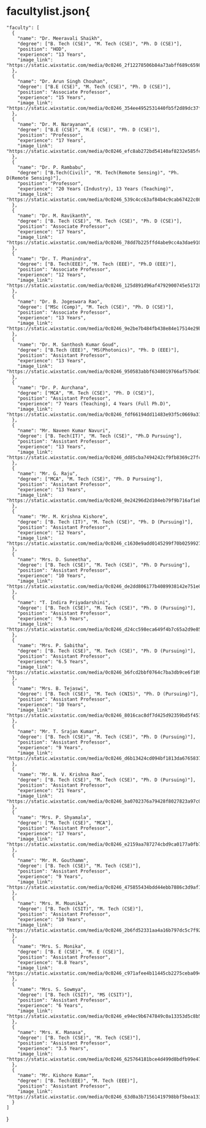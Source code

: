 # facultylist.json{
    "faculty": [
      {
        "name": "Dr. Meeravali Shaikh",
        "degree": ["B. Tech (CSE)", "M. Tech (CSE)", "Ph. D (CSE)"],
        "position": "HOD",
        "experience": "13 Years",
        "image_link": "https://static.wixstatic.com/media/0c0246_2f12278506b84a73abff689c6598852c~mv2.jpg/v1/fill/w_160,h_169,al_c,q_80,usm_0.66_1.00_0.01,enc_auto/Dr_%20Meeravali%20Shaikh.jpg"
      },
      {
        "name": "Dr. Arun Singh Chouhan",
        "degree": ["B.E (CSE)", "M. Tech (CSE)", "Ph. D (CSE)"],
        "position": "Associate Professor",
        "experience": "15 Years",
        "image_link": "https://static.wixstatic.com/media/0c0246_354ee4952531440fb5f2d89dc37f7010~mv2.jpg/v1/fill/w_159,h_169,al_c,q_80,usm_0.66_1.00_0.01,enc_auto/Dr_Arun%20Singh%20Chouhan.jpg"
      },
      {
        "name": "Dr. M. Narayanan",
        "degree": ["B.E (CSE)", "M.E (CSE)", "Ph. D (CSE)"],
        "position": "Professor",
        "experience": "17 Years",
        "image_link": "https://static.wixstatic.com/media/0c0246_efc8ab272bd54140af8232e585fe2ba9~mv2.jpg/v1/fill/w_161,h_169,al_c,q_80,usm_0.66_1.00_0.01,enc_auto/Dr_M_Narayanan.jpg"
      },
      {
        "name": "Dr. P. Rambabu",
        "degree": ["B.Tech(Civil)", "M. Tech(Remote Sensing)", "Ph. D(Remote Sensing)"],
        "position": "Professor",
        "experience": "20 Years (Industry), 13 Years (Teaching)",
        "image_link": "https://static.wixstatic.com/media/0c0246_539c4cc63af84b4c9cab67422c088b4d~mv2.jpg/v1/fill/w_161,h_169,al_c,q_80,usm_0.66_1.00_0.01,enc_auto/Dr_P_Rambabu.jpg"
      },
      {
        "name": "Dr. M. Ravikanth",
        "degree": ["B. Tech (CSE)", "M. Tech (CSE)", "Ph. D (CSE)"],
        "position": "Associate Professor",
        "experience": "17 Years",
        "image_link": "https://static.wixstatic.com/media/0c0246_78dd7b225ffd4abe9cc4a3dae910731f~mv2.jpg/v1/fill/w_161,h_169,al_c,q_80,usm_0.66_1.00_0.01,enc_auto/Dr_M_Ravikanth.jpg"
      },
      {
        "name": "Dr. T. Phanindra",
        "degree": ["B. Tech(EEE)", "M. Tech (EEE)", "Ph.D (EEE)"],
        "position": "Associate Professor",
        "experience": "12 Years",
        "image_link": "https://static.wixstatic.com/media/0c0246_125d891d96af4792900745e517286c59~mv2.jpg/v1/fill/w_161,h_169,al_c,q_80,usm_0.66_1.00_0.01,enc_auto/Dr_%20T_%20Phanindra.jpg"
      },
      {
        "name": "Dr. B. Jogeswara Rao",
        "degree": ["MSc (Comp)", "M. Tech (CSE)", "Ph. D (CSE)"],
        "position": "Associate Professor",
        "experience": "13 Years",
        "image_link": "https://static.wixstatic.com/media/0c0246_9e2be7b484fb438e84e17514e29b1544~mv2.jpg/v1/fill/w_161,h_169,al_c,q_80,usm_0.66_1.00_0.01,enc_auto/Dr_B_Jogeswara%20Rao.jpg"
      },
      {
        "name": "Dr. M. Santhosh Kumar Goud",
        "degree": ["B.Tech (EEE)", "MS(Photonics)", "Ph. D (EEE)"],
        "position": "Assistant Professor",
        "experience": "13 Years",
        "image_link": "https://static.wixstatic.com/media/0c0246_950583abbf6348019766af57bd416763~mv2.jpg/v1/fill/w_161,h_169,al_c,q_80,usm_0.66_1.00_0.01,enc_auto/Dr_M_Santhosh%20Kumar%20Goud.jpg"
      },
      {
        "name": "Dr. P. Aurchana",
        "degree": ["MCA", "M. Tech (CSE)", "Ph. D (CSE)"],
        "position": "Assistant Professor",
        "experience": "7 Years (Teaching), 4 Years (Full Ph.D)",
        "image_link": "https://static.wixstatic.com/media/0c0246_fdf66194dd11483e93f5c0669a31ef9e~mv2.jpg/v1/fill/w_161,h_169,al_c,q_80,usm_0.66_1.00_0.01,enc_auto/Dr_%20P_%20Aurchana.jpg"
      },
      {
        "name": "Mr. Naveen Kumar Navuri",
        "degree": ["B. Tech(IT)", "M. Tech (CSE)", "Ph.D Pursuing"],
        "position": "Assistant Professor",
        "experience": "13 Years",
        "image_link": "https://static.wixstatic.com/media/0c0246_dd85cba7494242cf9fb8369c27fc7dae~mv2.jpg/v1/fill/w_161,h_169,al_c,q_80,usm_0.66_1.00_0.01,enc_auto/Mr_%20Naveen%20Kumar%20Navuri.jpg"
      },
      {
        "name": "Mr. G. Raju",
        "degree": ["MCA", "M. Tech (CSE)", "Ph. D Pursuing"],
        "position": "Assistant Professor",
        "experience": "13 Years",
        "image_link": "https://static.wixstatic.com/media/0c0246_0e24296d2d104eb79f9b716af1eb3558~mv2.jpg/v1/fill/w_161,h_169,al_c,q_80,usm_0.66_1.00_0.01,enc_auto/Mr_%20G_%20Raju.jpg"
      },
      {
        "name": "Mr. M. Krishna Kishore",
        "degree": ["B. Tech (IT)", "M. Tech (CSE)", "Ph. D (Pursuing)"],
        "position": "Assistant Professor",
        "experience": "12 Years",
        "image_link": "https://static.wixstatic.com/media/0c0246_c1630e9add0145299f70b025992737dc~mv2.jpg/v1/fill/w_161,h_169,al_c,q_80,usm_0.66_1.00_0.01,enc_auto/Mr_%20M_Krishna%20Kishore.jpg"
      },
      {
        "name": "Mrs. D. Suneetha",
        "degree": ["B. Tech (CSE)", "M. Tech (CSE)", "Ph. D Pursuing"],
        "position": "Assistant Professor",
        "experience": "10 Years",
        "image_link": "https://static.wixstatic.com/media/0c0246_de2dd806177b4089938142e751e05045~mv2.jpg/v1/fill/w_161,h_169,al_c,q_80,usm_0.66_1.00_0.01,enc_auto/Mrs_D_Suneetha.jpg"
      },
      {
        "name": "T. Indira Priyadarshini",
        "degree": ["B. Tech (CSE)", "M. Tech (CSE)", "Ph. D (Pursuing)"],
        "position": "Assistant Professor",
        "experience": "9.5 Years",
        "image_link": "https://static.wixstatic.com/media/0c0246_d24cc598eca649f4b7c65a2d9e853013~mv2.jpg/v1/fill/w_161,h_169,al_c,q_80,usm_0.66_1.00_0.01,enc_auto/T_Indira%20Priyadarshini.jpg"
      },
      {
        "name": "Mrs. P. Sabitha",
        "degree": ["B. Tech (CSE)", "M. Tech (CSE)", "Ph. D (Pursuing)"],
        "position": "Assistant Professor",
        "experience": "6.5 Years",
        "image_link": "https://static.wixstatic.com/media/0c0246_b6fcd2bbf0764c7ba3db9ce6f1095364~mv2.jpg/v1/crop/x_0,y_79,w_1684,h_1786/fill/w_159,h_169,al_c,q_80,usm_0.66_1.00_0.01,enc_auto/Mrs_%20P_Sabitha.jpg"
      },
      {
        "name": "Mrs. B. Tejaswi",
        "degree": ["B. Tech (CSE)", "M. Tech (CNIS)", "Ph. D (Pursuing)"],
        "position": "Assistant Professor",
        "experience": "10 Years",
        "image_link": "https://static.wixstatic.com/media/0c0246_8016cac8df7d425d92359bd5f4510abf~mv2.jpg/v1/fill/w_161,h_169,al_c,q_80,usm_0.66_1.00_0.01,enc_auto/Mrs_%20B_%20Tejaswi.jpg"
      },
      {
        "name": "Mr. T. Srajan Kumar",
        "degree": ["B. Tech (CSE)", "M. Tech (CSE)", "Ph. D (Pursuing)"],
        "position": "Assistant Professor",
        "experience": "9 Years",
        "image_link": "https://static.wixstatic.com/media/0c0246_d6b13424cd094bf1813da6765837ae24~mv2.jpg/v1/fill/w_161,h_169,al_c,q_80,usm_0.66_1.00_0.01,enc_auto/Mr_%20T_%20Srajan%20Kumar.jpg"
      },
      {
        "name": "Mr. N. V. Krishna Rao",
        "degree": ["B. Tech (CSE)", "M. Tech (CSE)", "Ph. D (Pursuing)"],
        "position": "Assistant Professor",
        "experience": "21 Years",
        "image_link": "https://static.wixstatic.com/media/0c0246_ba0702376a79428f8027823a97c0f9a2~mv2.jpg/v1/fill/w_161,h_169,al_c,q_80,usm_0.66_1.00_0.01,enc_auto/Mr_%20N_V_Krishna%20Rao.jpg"
      },
      {
        "name": "Mrs. P. Shyamala",
        "degree": ["M. Tech (CSE)", "MCA"],
        "position": "Assistant Professor",
        "experience": "17 Years",
        "image_link": "https://static.wixstatic.com/media/0c0246_e2159aa787274cbd9ca0177a0fb7b5fe~mv2.jpg/v1/crop/x_0,y_106,w_1699,h_1794/fill/w_161,h_170,al_c,q_80,usm_0.66_1.00_0.01,enc_auto/Mrs_%20P_Shyamala.jpg"
      },
      {
        "name": "Mr. M. Gouthamm",
        "degree": ["B. Tech (CSE)", "M. Tech (CSE)"],
        "position": "Assistant Professor",
        "experience": "9 Years",
        "image_link": "https://static.wixstatic.com/media/0c0246_475855434bdd44ebb7886c3d9af137da~mv2.jpg/v1/crop/x_0,y_15,w_1970,h_2091/fill/w_161,h_171,al_c,q_80,usm_0.66_1.00_0.01,enc_auto/Mr_%20M_Gouthamm.jpg"
      },
      {
        "name": "Mrs. M. Mounika",
        "degree": ["B. Tech (CSIT)", "M. Tech (CSE)"],
        "position": "Assistant Professor",
        "experience": "10 Years",
        "image_link": "https://static.wixstatic.com/media/0c0246_2b6fd52331aa4a16b797dc5c7f926910~mv2.jpg/v1/crop/x_0,y_0,w_2961,h_3214/fill/w_160,h_174,al_c,q_80,usm_0.66_1.00_0.01,enc_auto/Mrs_%20M_%20Mounika.jpg"
      },
      {
        "name": "Mrs. S. Monika",
        "degree": ["B. E (CSE)", "M. E (CSE)"],
        "position": "Assistant Professor",
        "experience": "8.8 Years",
        "image_link": "https://static.wixstatic.com/media/0c0246_c971afee4b11445cb2275ceba094d6b8~mv2.jpg/v1/crop/x_0,y_0,w_2779,h_3064/fill/w_156,h_173,al_c,q_80,usm_0.66_1.00_0.01,enc_auto/Mrs_%20S_%20Monika.jpg"
      },
      {
        "name": "Mrs. S. Sowmya",
        "degree": ["B. Tech (CSIT)", "MS (CSIT)"],
        "position": "Assistant Professor",
        "experience": "6 Years",
        "image_link": "https://static.wixstatic.com/media/0c0246_e94ec9b6747849c0a13353d5c8b5991d~mv2.jpg/v1/fill/w_154,h_173,al_c,q_80,usm_0.66_1.00_0.01,enc_auto/Mrs_%20S_Sowmya.jpg"
      },
      {
        "name": "Mrs. K. Manasa",
        "degree": ["B. Tech (CSE)", "M. Tech (CSE)"],
        "position": "Assistant Professor",
        "experience": "3.5 Years",
        "image_link": "https://static.wixstatic.com/media/0c0246_625764181bce4d499d8bdfb99e476331~mv2.jpg/v1/crop/x_0,y_0,w_2809,h_3064/fill/w_160,h_174,al_c,q_80,usm_0.66_1.00_0.01,enc_auto/Mrs_%20K_%20Manasa.jpg"
      },
      {
        "name": "Mr. Kishore Kumar",
        "degree": ["B. Tech(EEE)", "M. Tech (EEE)"],
        "position": "Assistant Professor",
        "image_link": "https://static.wixstatic.com/media/0c0246_63d0a3b71561419798bbf5bea1339ada~mv2.jpg/v1/crop/x_0,y_0,w_3348,h_3539/fill/w_161,h_170,al_c,q_80,usm_0.66_1.00_0.01,enc_auto/Mr_%20Kishore%20Kumar.jpg"
      }
    ]
  }
